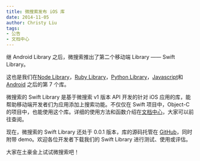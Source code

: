 ```yaml
---
title: 微搜索发布 iOS 库
date: 2014-11-05
author: Christy Liu
tags:
- 公告
- 文档中心
---
```


继 Android Library 之后，微搜索推出了第二个移动端 Library —— Swift Library。

这也是我们在[Node Library](https://github.com/tinysou/tinysou-node)，[Ruby Library](https://github.com/tinysou/tinysou-ruby)，[Python Library](https://github.com/tinysou/tinysou-python)，[Javascript](https://github.com/tinysou/tinysou-search.js)和 [Android](https://github.com/tinysou/tinysou-android) 之后的第 7 个库。

微搜索的 Swift Library 是基于微搜索 v1 版本 API 开发的针对 iOS 应用的库，能帮助移动端开发者们为应用添加上搜索功能。不仅仅在 Swift 项目中，Object-C 的项目中，也能使用这个库。详细的使用方法和函数介绍在[文档中心](http://doc.tinysou.com/libs/swift.html)，大家可以前往查阅。

现在，微搜索的 Swift Library 还处于 0.0.1 版本，库的源码托管在 [GitHub](https://github.com/tinysou/tinysou-swift)，同时附带 demo。欢迎各位开发者下载我们的 Swift Library 进行测试、使用或评估。

大家在土豪金上试试微搜索吧！
